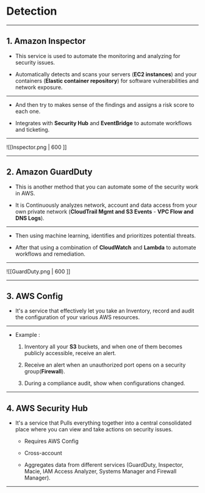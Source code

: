 # Detection

---

## 1. Amazon Inspector

- This service is used to automate the monitoring and analyzing for security issues.

- Automatically detects and scans your servers (**EC2 instances**) and your containers (**Elastic container repository**) for software vulnerabilities and network exposure.

---

- And then try to makes sense of the findings and assigns a risk score to each one.

- Integrates with **Security Hub** and **EventBridge** to automate workflows and ticketing.

---

![[Inspector.png | 600 ]]

---

## 2. Amazon GuardDuty

- This is another method that you can automate some of the security work in AWS.

- It is Continuously analyzes network, account and data access from your own private network (**CloudTrail Mgmt and S3 Events** - **VPC Flow and DNS Logs**).

---

- Then using machine learning, identifies and prioritizes potential threats.

- After that using a combination of **CloudWatch** and **Lambda** to automate workflows and remediation.

---

![[GuardDuty.png | 600 ]]

---

## 3. AWS Config

- It's a service that effectively let you take an Inventory, record and audit the configuration of your various AWS resources.

---

- Example :

	1. Inventory all your **S3** buckets, and when one of them becomes publicly accessible, receive an alert.
	
	2. Receive an alert when an unauthorized port opens on a security group(**Firewall**).
	
	3. During a compliance audit, show when configurations changed.

---

## 4. AWS Security Hub

- It's a service that Pulls everything together into a central consolidated place where you can view and take actions on security issues.

	- Requires AWS Config
	
	- Cross-account
	
	- Aggregates data from different services (GuardDuty, Inspector, Macie, IAM Access Analyzer, Systems Manager and Firewall Manager).

---
